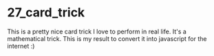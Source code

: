 27_card_trick
=============

This is a pretty nice card trick I love to perform in real life. It's a mathematical trick. This is my result to convert it into javascript for the internet :)
